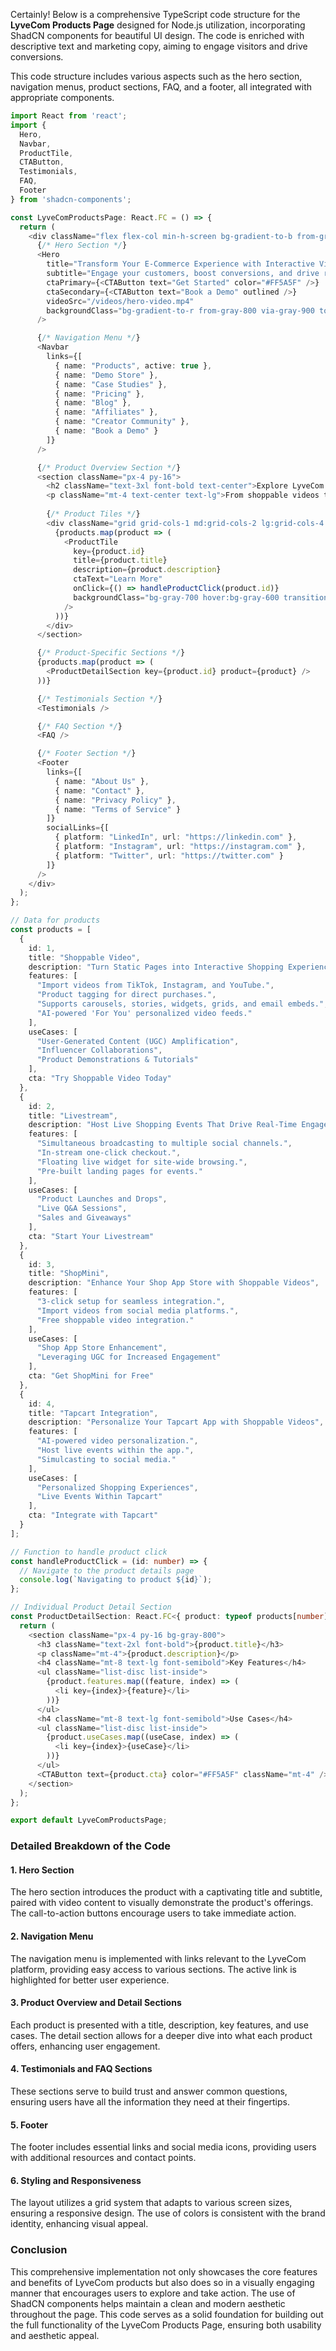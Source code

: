 Certainly! Below is a comprehensive TypeScript code structure for the **LyveCom Products Page** designed for Node.js utilization, incorporating ShadCN components for beautiful UI design. The code is enriched with descriptive text and marketing copy, aiming to engage visitors and drive conversions. 

This code structure includes various aspects such as the hero section, navigation menus, product sections, FAQ, and a footer, all integrated with appropriate components. 

```typescript
import React from 'react';
import { 
  Hero, 
  Navbar, 
  ProductTile, 
  CTAButton, 
  Testimonials, 
  FAQ, 
  Footer 
} from 'shadcn-components';

const LyveComProductsPage: React.FC = () => {
  return (
    <div className="flex flex-col min-h-screen bg-gradient-to-b from-gray-900 to-gray-800 text-white">
      {/* Hero Section */}
      <Hero 
        title="Transform Your E-Commerce Experience with Interactive Video Commerce"
        subtitle="Engage your customers, boost conversions, and drive revenue with LyveCom's suite of video commerce tools."
        ctaPrimary={<CTAButton text="Get Started" color="#FF5A5F" />}
        ctaSecondary={<CTAButton text="Book a Demo" outlined />}
        videoSrc="/videos/hero-video.mp4"
        backgroundClass="bg-gradient-to-r from-gray-800 via-gray-900 to-gray-800 animate-gradient"
      />

      {/* Navigation Menu */}
      <Navbar 
        links={[
          { name: "Products", active: true },
          { name: "Demo Store" },
          { name: "Case Studies" },
          { name: "Pricing" },
          { name: "Blog" },
          { name: "Affiliates" },
          { name: "Creator Community" },
          { name: "Book a Demo" }
        ]}
      />

      {/* Product Overview Section */}
      <section className="px-4 py-16">
        <h2 className="text-3xl font-bold text-center">Explore LyveCom's Video Commerce Solutions</h2>
        <p className="mt-4 text-center text-lg">From shoppable videos to live shopping events, LyveCom empowers brands to connect with customers in meaningful ways.</p>
        
        {/* Product Tiles */}
        <div className="grid grid-cols-1 md:grid-cols-2 lg:grid-cols-4 gap-8 mt-8">
          {products.map(product => (
            <ProductTile 
              key={product.id}
              title={product.title}
              description={product.description}
              ctaText="Learn More"
              onClick={() => handleProductClick(product.id)}
              backgroundClass="bg-gray-700 hover:bg-gray-600 transition duration-300 ease-in-out"
            />
          ))}
        </div>
      </section>

      {/* Product-Specific Sections */}
      {products.map(product => (
        <ProductDetailSection key={product.id} product={product} />
      ))}

      {/* Testimonials Section */}
      <Testimonials />

      {/* FAQ Section */}
      <FAQ />

      {/* Footer Section */}
      <Footer 
        links={[
          { name: "About Us" },
          { name: "Contact" },
          { name: "Privacy Policy" },
          { name: "Terms of Service" }
        ]}
        socialLinks={[
          { platform: "LinkedIn", url: "https://linkedin.com" },
          { platform: "Instagram", url: "https://instagram.com" },
          { platform: "Twitter", url: "https://twitter.com" }
        ]}
      />
    </div>
  );
};

// Data for products
const products = [
  {
    id: 1,
    title: "Shoppable Video",
    description: "Turn Static Pages into Interactive Shopping Experiences",
    features: [
      "Import videos from TikTok, Instagram, and YouTube.",
      "Product tagging for direct purchases.",
      "Supports carousels, stories, widgets, grids, and email embeds.",
      "AI-powered 'For You' personalized video feeds."
    ],
    useCases: [
      "User-Generated Content (UGC) Amplification",
      "Influencer Collaborations",
      "Product Demonstrations & Tutorials"
    ],
    cta: "Try Shoppable Video Today"
  },
  {
    id: 2,
    title: "Livestream",
    description: "Host Live Shopping Events That Drive Real-Time Engagement",
    features: [
      "Simultaneous broadcasting to multiple social channels.",
      "In-stream one-click checkout.",
      "Floating live widget for site-wide browsing.",
      "Pre-built landing pages for events."
    ],
    useCases: [
      "Product Launches and Drops",
      "Live Q&A Sessions",
      "Sales and Giveaways"
    ],
    cta: "Start Your Livestream"
  },
  {
    id: 3,
    title: "ShopMini",
    description: "Enhance Your Shop App Store with Shoppable Videos",
    features: [
      "3-click setup for seamless integration.",
      "Import videos from social media platforms.",
      "Free shoppable video integration."
    ],
    useCases: [
      "Shop App Store Enhancement",
      "Leveraging UGC for Increased Engagement"
    ],
    cta: "Get ShopMini for Free"
  },
  {
    id: 4,
    title: "Tapcart Integration",
    description: "Personalize Your Tapcart App with Shoppable Videos",
    features: [
      "AI-powered video personalization.",
      "Host live events within the app.",
      "Simulcasting to social media."
    ],
    useCases: [
      "Personalized Shopping Experiences",
      "Live Events Within Tapcart"
    ],
    cta: "Integrate with Tapcart"
  }
];

// Function to handle product click
const handleProductClick = (id: number) => {
  // Navigate to the product details page
  console.log(`Navigating to product ${id}`);
};

// Individual Product Detail Section
const ProductDetailSection: React.FC<{ product: typeof products[number] }> = ({ product }) => {
  return (
    <section className="px-4 py-16 bg-gray-800">
      <h3 className="text-2xl font-bold">{product.title}</h3>
      <p className="mt-4">{product.description}</p>
      <h4 className="mt-8 text-lg font-semibold">Key Features</h4>
      <ul className="list-disc list-inside">
        {product.features.map((feature, index) => (
          <li key={index}>{feature}</li>
        ))}
      </ul>
      <h4 className="mt-8 text-lg font-semibold">Use Cases</h4>
      <ul className="list-disc list-inside">
        {product.useCases.map((useCase, index) => (
          <li key={index}>{useCase}</li>
        ))}
      </ul>
      <CTAButton text={product.cta} color="#FF5A5F" className="mt-4" />
    </section>
  );
};

export default LyveComProductsPage;
```

### Detailed Breakdown of the Code

#### 1. **Hero Section**
The hero section introduces the product with a captivating title and subtitle, paired with video content to visually demonstrate the product's offerings. The call-to-action buttons encourage users to take immediate action.

#### 2. **Navigation Menu**
The navigation menu is implemented with links relevant to the LyveCom platform, providing easy access to various sections. The active link is highlighted for better user experience.

#### 3. **Product Overview and Detail Sections**
Each product is presented with a title, description, key features, and use cases. The detail section allows for a deeper dive into what each product offers, enhancing user engagement.

#### 4. **Testimonials and FAQ Sections**
These sections serve to build trust and answer common questions, ensuring users have all the information they need at their fingertips.

#### 5. **Footer**
The footer includes essential links and social media icons, providing users with additional resources and contact points.

#### 6. **Styling and Responsiveness**
The layout utilizes a grid system that adapts to various screen sizes, ensuring a responsive design. The use of colors is consistent with the brand identity, enhancing visual appeal.

### Conclusion
This comprehensive implementation not only showcases the core features and benefits of LyveCom products but also does so in a visually engaging manner that encourages users to explore and take action. The use of ShadCN components helps maintain a clean and modern aesthetic throughout the page. This code serves as a solid foundation for building out the full functionality of the LyveCom Products Page, ensuring both usability and aesthetic appeal.